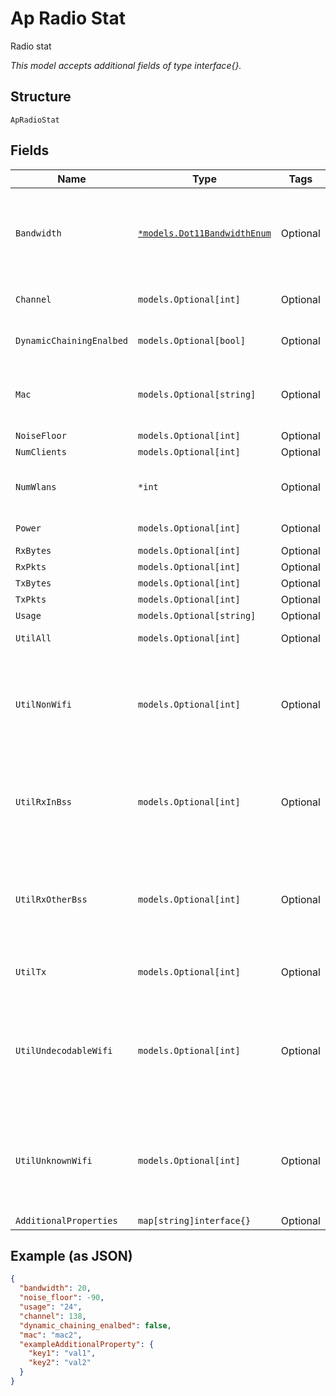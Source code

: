 
# Ap Radio Stat

Radio stat

*This model accepts additional fields of type interface{}.*

## Structure

`ApRadioStat`

## Fields

| Name | Type | Tags | Description |
|  --- | --- | --- | --- |
| `Bandwidth` | [`*models.Dot11BandwidthEnum`](../../doc/models/dot-11-bandwidth-enum.md) | Optional | channel width for the band.enum: `20`, `40`, `80` (only applicable for band_5 and band_6), `160` (only for band_6) |
| `Channel` | `models.Optional[int]` | Optional | Current channel the radio is running on |
| `DynamicChainingEnalbed` | `models.Optional[bool]` | Optional | Use dynamic chaining for downlink |
| `Mac` | `models.Optional[string]` | Optional | Radio (base) mac, it can have 16 bssids (e.g. 5c5b350001a0-5c5b350001af) |
| `NoiseFloor` | `models.Optional[int]` | Optional | - |
| `NumClients` | `models.Optional[int]` | Optional | - |
| `NumWlans` | `*int` | Optional | How many WLANs are applied to the radio |
| `Power` | `models.Optional[int]` | Optional | Transmit power (in dBm) |
| `RxBytes` | `models.Optional[int]` | Optional | - |
| `RxPkts` | `models.Optional[int]` | Optional | - |
| `TxBytes` | `models.Optional[int]` | Optional | - |
| `TxPkts` | `models.Optional[int]` | Optional | - |
| `Usage` | `models.Optional[string]` | Optional | - |
| `UtilAll` | `models.Optional[int]` | Optional | All utilization in percentage |
| `UtilNonWifi` | `models.Optional[int]` | Optional | Reception of “No Packets” utilization in percentage, received frames with invalid PLCPs and CRS glitches as noise |
| `UtilRxInBss` | `models.Optional[int]` | Optional | Reception of “In BSS” utilization in percentage, only frames that are received from AP/STAs within the BSS |
| `UtilRxOtherBss` | `models.Optional[int]` | Optional | Reception of “Other BSS” utilization in percentage, all frames received from AP/STAs that are outside the BSS |
| `UtilTx` | `models.Optional[int]` | Optional | Transmission utilization in percentage |
| `UtilUndecodableWifi` | `models.Optional[int]` | Optional | Reception of “UnDecodable Wifi“ utilization in percentage, only Preamble, PLCP header is decoded, Rest is undecodable in this radio |
| `UtilUnknownWifi` | `models.Optional[int]` | Optional | Reception of “No Category” utilization in percentage, all 802.11 frames that are corrupted at the receiver |
| `AdditionalProperties` | `map[string]interface{}` | Optional | - |

## Example (as JSON)

```json
{
  "bandwidth": 20,
  "noise_floor": -90,
  "usage": "24",
  "channel": 138,
  "dynamic_chaining_enalbed": false,
  "mac": "mac2",
  "exampleAdditionalProperty": {
    "key1": "val1",
    "key2": "val2"
  }
}
```

